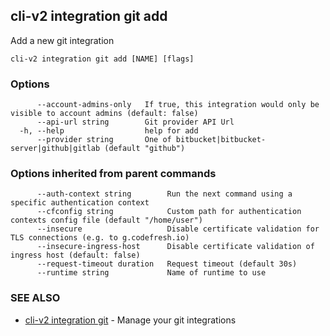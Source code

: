 ## cli-v2 integration git add

Add a new git integration

```
cli-v2 integration git add [NAME] [flags]
```

### Options

```
      --account-admins-only   If true, this integration would only be visible to account admins (default: false)
      --api-url string        Git provider API Url
  -h, --help                  help for add
      --provider string       One of bitbucket|bitbucket-server|github|gitlab (default "github")
```

### Options inherited from parent commands

```
      --auth-context string        Run the next command using a specific authentication context
      --cfconfig string            Custom path for authentication contexts config file (default "/home/user")
      --insecure                   Disable certificate validation for TLS connections (e.g. to g.codefresh.io)
      --insecure-ingress-host      Disable certificate validation of ingress host (default: false)
      --request-timeout duration   Request timeout (default 30s)
      --runtime string             Name of runtime to use
```

### SEE ALSO

* [cli-v2 integration git](cli-v2_integration_git.md)	 - Manage your git integrations

